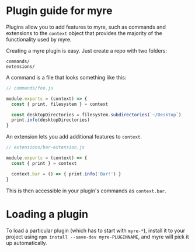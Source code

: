 # Plugin guide for myre

Plugins allow you to add features to myre, such as commands and
extensions to the `context` object that provides the majority of the functionality
used by myre.

Creating a myre plugin is easy. Just create a repo with two folders:

```
commands/
extensions/
```

A command is a file that looks something like this:

```js
// commands/foo.js

module.exports = (context) => {
  const { print, filesystem } = context

  const desktopDirectories = filesystem.subdirectories(`~/Desktop`)
  print.info(desktopDirectories)
}
```

An extension lets you add additional features to `context`.

```js
// extensions/bar-extension.js

module.exports = (context) => {
  const { print } = context

  context.bar = () => { print.info('Bar!') }
}
```

This is then accessible in your plugin's commands as `context.bar`.

# Loading a plugin

To load a particular plugin (which has to start with `myre-*`),
install it to your project using `npm install --save-dev myre-PLUGINNAME`,
and myre will pick it up automatically.
